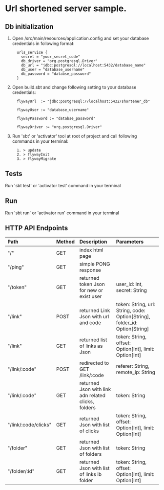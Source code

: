 Url shortened server sample.
====================

## Db initialization

1. Open /src/main/resources/application.config and set your database credentials
   in following format:

         urls_service {
           secret = "your_secret_code"
           db_driver = "org.postgresql.Driver"
           db_url = "jdbc:postgresql://localhost:5432/database_name"
           db_user = "database_username"
           db_password = "databse_password"
         }

2. Open build.sbt and change following setting to your database credentials:

         flywayUrl  := "jdbc:postgresql://localhost:5432/shortener_db"

         flywayUser := "database_username"

         flywayPassword := "databse_password"

         flywayDriver := "org.postgresql.Driver"

3. Run 'sbt' or 'activator' tool at root of project and call following commands
   in your terminal:

         1. > update
         2. > flywayInit
         3. > flywayMigrate


## Tests

Run 'sbt test' or 'activator test' command in your terminal

## Run

Run 'sbt run' or 'activator run' command in your terminal

## HTTP API Endpoints

|Path                  | Method | Description                                         | Parameters
|:---------------------|:-------| :---------------------------------------------------|:-----------
| "/"                  | GET    | index html page                                     |
| "/ping"              | GET    | simple PONG response                                |
| "/token"             | GET    | returned token Json for new or exist user           | user_id: Int, secret: String
| "/link"              | POST   | returned Link Json with url and code                | token: String, url: String, code: Option[String], folder_id: Option[String]
| "/link"              | GET    | returned list of links as Json                      | token: String,  offset: Option[Int], limit: Option[Int]
| "/link/:code"        | POST   | redirected to GET /link/:code                       | referer: String, remote_ip: String
| "/link/:code"        | GET    | returned Json with link adn related clicks, folders | token: String
| "/link/:code/clicks" | GET    | returned Json with list of clicks                   | token: String,  offset: Option[Int], limit: Option[Int]
| "/folder"            | GET    | returned Json with list of folders                  | token: String
| "/folder/:id"        | GET    | returned Json with list of links ib folder          | token: String,  offset: Option[Int], limit: Option[Int]


